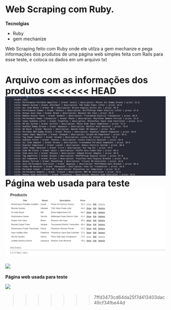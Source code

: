 # Web Scraping com Ruby.
**Tecnolgias**
* Ruby
* gem mechanize

<p>Web Scraping feito com Ruby onde ele utilza a gem mechanze e pega informações dos produtos de uma página web simples feita com Rails para esse teste, e coloca os dados em um arquivo txt</p>

**Arquivo com as informações dos produtos**
<<<<<<< HEAD
![](./prints_for_github/print1.png)
**Página web usada para teste**
![](./prints_for_github/print2.png)
=======

![](./Web-Scraping-Target/public/prints_for_github/print1.png)

**Página web usada para teste**

![](./Web-Scraping-Target/public/prints_for_github/print2.png)
>>>>>>> 7ffd3473cd64da25f7d413403dac49cf34fbe44d
